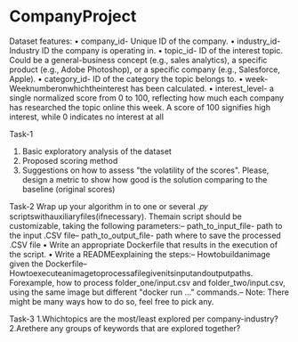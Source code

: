 # CompanyProject

Dataset features:
 • company_id- Unique ID of the company.
 • industry_id- Industry ID the company is operating in.
 • topic_id- ID of the interest topic. Could be a general-business concept (e.g., sales analytics), a
 specific product (e.g., Adobe Photoshop), or a specific company (e.g., Salesforce, Apple).
 • category_id- ID of the category the topic belongs to.
 • week-Weeknumberonwhichtheinterest has been calculated.
 • interest_level- a single normalized score from 0 to 100, reflecting how much each company has
 researched the topic online this week. A score of 100 signifies high interest, while 0 indicates no
 interest at all

Task-1
1. Basic exploratory analysis of the dataset
2. Proposed scoring method
3. Suggestions on how to assess "the volatility of the scores". Please, design a metric to show how good is the solution comparing to the baseline (original scores)


Task-2
Wrap up your algorithm in to one or several .𝑝𝑦 scriptswithauxiliaryfiles(ifnecessary). 
Themain script should be customizable, taking the following parameters:– path_to_input_file- path to the input .CSV file– path_to_output_file- path where to save the processed .CSV file
 • Write an appropriate Dockerfile that results in the execution of the script.
 • Write a READMEexplaining the steps:– Howtobuildanimage given the Dockerfile– Howtoexecuteanimagetoprocessafilegivenitsinputandoutputpaths. Forexample, how
 to process folder_one/input.csv and folder_two/input.csv, using the same image but different
 "docker run ..." commands.– Note: There might be many ways how to do so, feel free to pick any.

 Task-3
1.Whichtopics are the most/least explored per company-industry?
2.Arethere any groups of keywords that are explored together?
